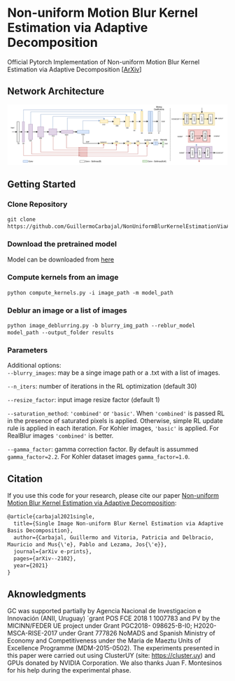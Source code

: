 # Non-uniform Motion Blur Kernel Estimation via Adaptive Decomposition
Official Pytorch Implementation  of Non-uniform Motion Blur Kernel Estimation via Adaptive Decomposition [<a href="https://arxiv.org/abs/2102.01026">ArXiv</a>]

## Network Architecture
[<img width="900" src="imgs/architecture.png?raw=true">](imgs/architecture.png?raw=true)
## Getting Started

### Clone Repository
```
git clone https://github.com/GuillermoCarbajal/NonUniformBlurKernelEstimationViaAdaptiveBasisDecomposition
```

### Download the pretrained model

Model can be downloaded from [here](https://www.dropbox.com/s/ei4rhu7di8qpgml/TwoHeads.pkl?dl=0)
### Compute kernels from an image
```
python compute_kernels.py -i image_path -m model_path
```


### Deblur an image or a list of images
```
python image_deblurring.py -b blurry_img_path --reblur_model model_path --output_folder results
```

### Parameters
Additional options:   
  `--blurry_images`: may be a singe image path or a .txt with a list of images.
  
  `--n_iters`: number of iterations in the RL optimization (default 30)       
  
  `--resize_factor`: input image resize factor (default 1)     
  
  `--saturation_method`: `'combined'` or `'basic'`. When `'combined'` is passed RL in the presence of saturated pixels is applied. Otherwise,  simple RL update rule is applied in each iteration. For Kohler images, `'basic'` is applied. For RealBlur images `'combined'` is better.
  
  `--gamma_factor`: gamma correction factor. By default is assummed `gamma_factor=2.2`. For Kohler dataset images `gamma_factor=1.0`.
  

    
## Citation
If you use this code for your research, please cite our paper <a href="https://arxiv.org/abs/2102.01026"> Non-uniform Motion Blur Kernel Estimation via Adaptive Decomposition</a>:

```
@article{carbajal2021single,
  title={Single Image Non-uniform Blur Kernel Estimation via Adaptive Basis Decomposition},
  author={Carbajal, Guillermo and Vitoria, Patricia and Delbracio, Mauricio and Mus{\'e}, Pablo and Lezama, Jos{\'e}},
  journal={arXiv e-prints},
  pages={arXiv--2102},
  year={2021}
}
```
## Aknowledgments 

GC was supported partially by Agencia Nacional de Investigacion e Innovación (ANII, Uruguay) ´grant POS FCE 2018 1 1007783 and PV by the MICINN/FEDER UE project under Grant PGC2018- 098625-B-I0; H2020-MSCA-RISE-2017 under Grant 777826 NoMADS and Spanish Ministry of Economy and Competitiveness under the Maria de Maeztu Units of Excellence Programme (MDM-2015-0502). The experiments presented in this paper were carried out using ClusterUY (site: https://cluster.uy) and GPUs donated by NVIDIA Corporation. We also thanks Juan F. Montesinos for his help during the experimental phase.
